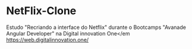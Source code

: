# NetFlix-Clone
Estudo "Recriando a interface do Netflix" durante o Bootcamps "Avanade Angular Developer" na <wm> Digital innovation One</em https://web.digitalinnovation.one/
